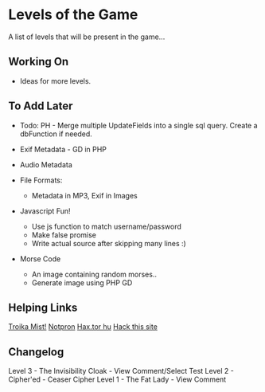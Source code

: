 # Levels of the Game

A list of levels that will be present in the game...

## Working On

* Ideas for more levels.

## To Add Later

* Todo: PH - Merge multiple UpdateFields into a single sql query. Create a dbFunction if needed.

* Exif Metadata - GD in PHP
* Audio Metadata

* File Formats:
    * Metadata in MP3, Exif in Images

* Javascript Fun!
    * Use js function to match username/password
    * Make false promise
    * Write actual source after skipping many lines :)

* Morse Code
    * An image containing random morses..
    * Generate image using PHP GD

## Helping Links

[Troika Mist!](http://www.troika.dcetech.com/events/mist.html)
[Notpron](http://www.deathball.net/notpron)
[Hax.tor hu](http://hax.tor.hu/warmup1/)
[Hack this site](http://www.hackthissite.org/missions/basic/)

## Changelog

Level 3 - The Invisibility Cloak - View Comment/Select Test
Level 2 - Cipher'ed - Ceaser Cipher
Level 1 - The Fat Lady - View Comment
